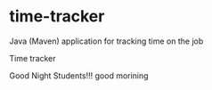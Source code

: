 # time-tracker
Java (Maven) application for tracking time on the job

Time tracker

Good Night Students!!!
good morining

